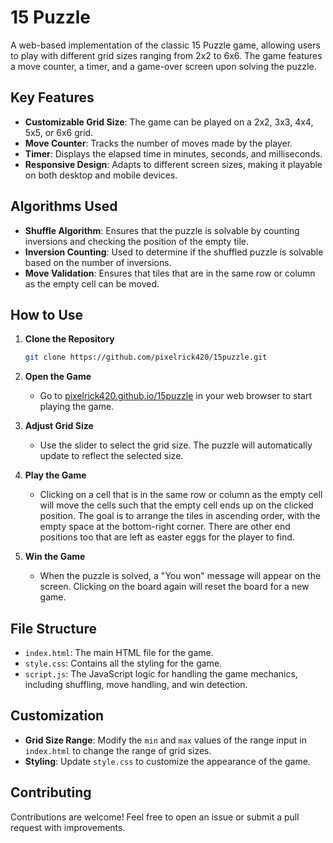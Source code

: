 # 15 Puzzle

A web-based implementation of the classic 15 Puzzle game, allowing users to play with different grid sizes ranging from 2x2 to 6x6. The game features a move counter, a timer, and a game-over screen upon solving the puzzle.

## Key Features

- **Customizable Grid Size**: The game can be played on a 2x2, 3x3, 4x4, 5x5, or 6x6 grid.
- **Move Counter**: Tracks the number of moves made by the player.
- **Timer**: Displays the elapsed time in minutes, seconds, and milliseconds.
- **Responsive Design**: Adapts to different screen sizes, making it playable on both desktop and mobile devices.

## Algorithms Used

- **Shuffle Algorithm**: Ensures that the puzzle is solvable by counting inversions and checking the position of the empty tile.
- **Inversion Counting**: Used to determine if the shuffled puzzle is solvable based on the number of inversions.
- **Move Validation**: Ensures that tiles that are in the same row or column as the empty cell can be moved.

## How to Use

1. **Clone the Repository**
   ```bash
   git clone https://github.com/pixelrick420/15puzzle.git
   
2. **Open the Game**
   - Go to [pixelrick420.github.io/15puzzle](https://pixelrick420.github.io/15puzzle/) in your web browser to start playing the game.

3. **Adjust Grid Size**
   - Use the slider to select the grid size. The puzzle will automatically update to reflect the selected size.

4. **Play the Game**
   - Clicking on a cell that is in the same row or column as the empty cell will move the cells such that the empty cell ends up on the clicked position. The goal is to arrange the tiles in ascending order, with the empty space at the bottom-right corner. There are other end positions too that are left as easter eggs for the player to find.

5. **Win the Game**
   - When the puzzle is solved, a "You won" message will appear on the screen. Clicking on the board again will reset the board for a new game.

## File Structure

- `index.html`: The main HTML file for the game.
- `style.css`: Contains all the styling for the game.
- `script.js`: The JavaScript logic for handling the game mechanics, including shuffling, move handling, and win detection.

## Customization

- **Grid Size Range**: Modify the `min` and `max` values of the range input in `index.html` to change the range of grid sizes.
- **Styling**: Update `style.css` to customize the appearance of the game.

## Contributing

Contributions are welcome! Feel free to open an issue or submit a pull request with improvements.
